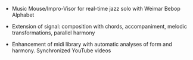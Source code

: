 - Music Mouse/Impro-Visor for real-time jazz solo with Weimar Bebop Alphabet

- Extension of signal: composition with chords, accompaniment, melodic transformations, parallel harmony

- Enhancement of midi library with automatic analyses of form and harmony. Synchronized YouTube videos
